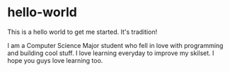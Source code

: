 # hello-world
This is a hello world to get me started. It's tradition!

I am a Computer Science Major student who fell in love with programming and building cool stuff. I love learning everyday to improve my skilset. I hope you guys love learning too.
